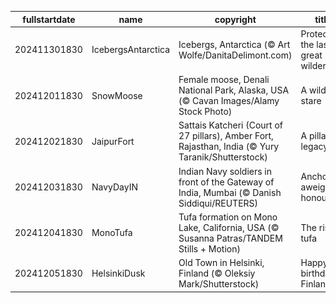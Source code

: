 |fullstartdate|name|copyright|title|image|
|--|--|--|--|--|
202411301830|IcebergsAntarctica|Icebergs, Antarctica (© Art Wolfe/DanitaDelimont.com)|Protecting the last great wilderness|![](/en-IN/2024/12/202411301830IcebergsAntarctica.jpg)|
202412011830|SnowMoose|Female moose, Denali National Park, Alaska, USA (© Cavan Images/Alamy Stock Photo)|A wild stare|![](/en-IN/2024/12/202412011830SnowMoose.jpg)|
202412021830|JaipurFort|Sattais Katcheri (Court of 27 pillars), Amber Fort, Rajasthan, India (© Yury Taranik/Shutterstock)|A pillared legacy|![](/en-IN/2024/12/202412021830JaipurFort.jpg)|
202412031830|NavyDayIN|Indian Navy soldiers in front of the Gateway of India, Mumbai (© Danish Siddiqui/REUTERS)|Anchors aweigh to honour|![](/en-IN/2024/12/202412031830NavyDayIN.jpg)|
202412041830|MonoTufa|Tufa formation on Mono Lake, California, USA (© Susanna Patras/TANDEM Stills + Motion)|The rise of tufa|![](/en-IN/2024/12/202412041830MonoTufa.jpg)|
202412051830|HelsinkiDusk|Old Town in Helsinki, Finland (© Oleksiy Mark/Shutterstock)|Happy birthday, Finland!|![](/en-IN/2024/12/202412051830HelsinkiDusk.jpg)|
